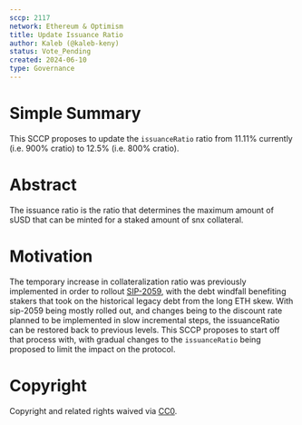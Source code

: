 ```yaml
---
sccp: 2117
network: Ethereum & Optimism
title: Update Issuance Ratio
author: Kaleb (@kaleb-keny)
status: Vote_Pending
created: 2024-06-10
type: Governance
---
```


# Simple Summary

This SCCP proposes to update the `issuanceRatio` ratio from 11.11% currently (i.e. 900% cratio) to 12.5% (i.e. 800% cratio).

# Abstract

The issuance ratio is the ratio that determines the maximum amount of sUSD that can be minted for a staked amount of snx collateral.

# Motivation

The temporary increase in collateralization ratio was previously implemented in order to rollout [SIP-2059](https://sips.synthetix.io/sips/sip-2059), with the debt windfall benefiting stakers that took on the historical legacy debt from the long ETH skew. With sip-2059 being mostly rolled out, and changes being to the discount rate planned to be implemented in slow incremental steps, the issuanceRatio can be restored back to previous levels. This SCCP proposes to start off that process with, with gradual changes to the `issuanceRatio` being proposed to limit the impact on the protocol. 

# Copyright

Copyright and related rights waived via [CC0](https://creativecommons.org/publicdomain/zero/1.0/).


